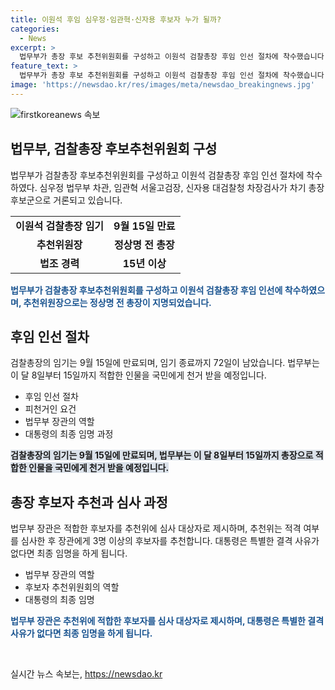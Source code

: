 ```yaml
---
title: 이원석 후임 심우정·임관혁·신자용 후보자 누가 될까?
categories:
  - News
excerpt: >
  법무부가 총장 후보 추천위원회를 구성하고 이원석 검찰총장 후임 인선 절차에 착수했습니다. 심우정 법무부 차관, 임관혁 서울고검장, 신자용 대검찰청 차장검사가 차기 총장 후보로 거론되고, 임기 종료까지 72일이 남아있습니다. 법무부 장관은 국민으로부터 천거를 받아 후보자를 추천하기 위해 추천위원회에 심사 대상자를 제시할 예정입니다. 최종 후보자는 인사청문회를 거쳐 대통령에 의해 임명될 것으로 보입니다.
feature_text: >
  법무부가 총장 후보 추천위원회를 구성하고 이원석 검찰총장 후임 인선 절차에 착수했습니다. 심우정 법무부 차관, 임관혁 서울고검장, 신자용 대검찰청 차장검사가 차기 총장 후보로 거론되고, 임기 종료까지 72일이 남아있습니다. 법무부 장관은 국민으로부터 천거를 받아 후보자를 추천하기 위해 추천위원회에 심사 대상자를 제시할 예정입니다. 최종 후보자는 인사청문회를 거쳐 대통령에 의해 임명될 것으로 보입니다.
image: 'https://newsdao.kr/res/images/meta/newsdao_breakingnews.jpg'
---
```


<p><img src="https://newsdao.kr/res/images/meta/newsdao_breakingnews.jpg" alt="firstkoreanews 속보" /></p>

<h2 data-ke-size="size26">법무부, 검찰총장 후보추천위원회 구성</h2>

<p data-ke-size="size16">법무부가 검찰총장 후보추천위원회를 구성하고 이원석 검찰총장 후임 인선 절차에 착수하였다. 심우정 법무부 차관, 임관혁 서울고검장, 신자용 대검찰청 차장검사가 차기 총장 후보군으로 거론되고 있습니다.</p>

<table>
    <tr>
        <td style="text-align: center; height: 17px;"><b>이원석 검찰총장 임기</b></td>
        <td style="text-align: center; height: 17px;"><b>9월 15일 만료</b></td>
    </tr>
    <tr>
        <td style="text-align: center; height: 17px;"><b>추천위원장</b></td>
        <td style="text-align: center; height: 17px;"><b>정상명 전 총장</b></td>
    </tr>
    <tr>
        <td style="text-align: center; height: 17px;"><b>법조 경력</b></td>
        <td style="text-align: center; height: 17px;"><b>15년 이상</b></td>
    </tr>
</table>

<p><b><span style="color: #1a5490;">법무부가 검찰총장 후보추천위원회를 구성하고 이원석 검찰총장 후임 인선에 착수하였으며, 추천위원장으로는 정상명 전 총장이 지명되었습니다.</span></b></p>

<h2 data-ke-size="size26">후임 인선 절차</h2>

<p data-ke-size="size16">검찰총장의 임기는 9월 15일에 만료되며, 임기 종료까지 72일이 남았습니다. 법무부는 이 달 8일부터 15일까지 적합한 인물을 국민에게 천거 받을 예정입니다.</p>

<ul>
    <li>후임 인선 절차</li>
    <li>피천거인 요건</li>
    <li>법무부 장관의 역할</li>
    <li>대통령의 최종 임명 과정</li>
</ul>

<p><b><span style="background-color: #21538527;">검찰총장의 임기는 9월 15일에 만료되며, 법무부는 이 달 8일부터 15일까지 총장으로 적합한 인물을 국민에게 천거 받을 예정입니다.</span></b></p>

<h2 data-ke-size="size26">총장 후보자 추천과 심사 과정</h2>

<p data-ke-size="size16">법무부 장관은 적합한 후보자를 추천위에 심사 대상자로 제시하며, 추천위는 적격 여부를 심사한 후 장관에게 3명 이상의 후보자를 추천합니다. 대통령은 특별한 결격 사유가 없다면 최종 임명을 하게 됩니다.</p>

<ul>
    <li>법무부 장관의 역할</li>
    <li>후보자 추천위원회의 역할</li>
    <li>대통령의 최종 임명</li>
</ul>

<p><b><span style="color: #1a5490;">법무부 장관은 추천위에 적합한 후보자를 심사 대상자로 제시하며, 대통령은 특별한 결격 사유가 없다면 최종 임명을 하게 됩니다.</span></b></p>

<p data-ke-size="size16">&nbsp;</p>
실시간 뉴스 속보는, <a href="https://newsdao.kr" rel="dofollow">https://newsdao.kr</a>


